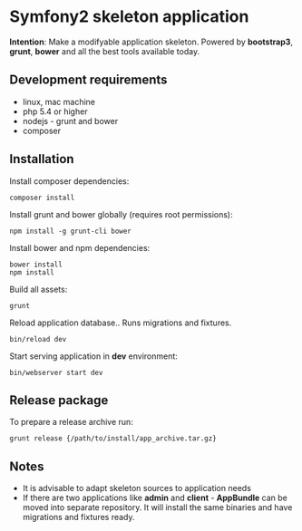 # Symfony2 skeleton application
**Intention**: Make a modifyable application skeleton.
Powered by **bootstrap3**, **grunt**, **bower** and all the best tools available today.

## Development requirements
- linux, mac machine
- php 5.4 or higher
- nodejs - grunt and bower
- composer

## Installation
Install composer dependencies:

    composer install

Install grunt and bower globally (requires root permissions):

    npm install -g grunt-cli bower

Install bower and npm dependencies:

    bower install
    npm install

Build all assets:

    grunt

Reload application database.. Runs migrations and fixtures.

    bin/reload dev

Start serving application in **dev** environment:

    bin/webserver start dev

## Release package
To prepare a release archive run:

    grunt release {/path/to/install/app_archive.tar.gz}

## Notes
- It is advisable to adapt skeleton sources to application needs
- If there are two applications like **admin** and **client** - **AppBundle** can be moved into separate repository.
It will install the same binaries and have migrations and fixtures ready.

